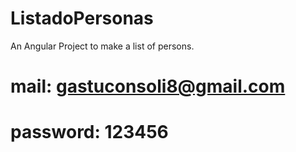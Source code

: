 # ListadoPersonas
An Angular Project to make a list of persons.

# mail: gastuconsoli8@gmail.com
# password: 123456
